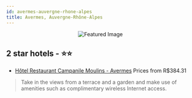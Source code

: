 ```yaml
---
id: avermes-auvergne-rhone-alpes
title: Avermes, Auvergne-Rhône-Alpes
---
```


<center><img src="https://i.travelapi.com/hotels/2000000/1600000/1600000/1599963/42efeab9_z.jpg" alt="Featured Image" /></center>


##  2 star hotels - ⭐️⭐️

-    [Hôtel Restaurant Campanile Moulins - Avermes](https://us.hurb.com/hotels/avermes/hotel-restaurant-campanile-moulins-avermes-JNP-JP079717?cmp=18055) Prices from R$384.31
   > Take in the views from a terrace and a garden and make use of amenities such as complimentary wireless Internet access.
